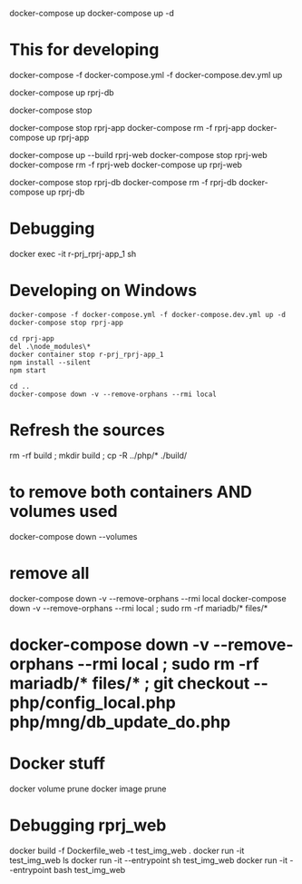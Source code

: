 
docker-compose up
docker-compose up -d

# This for developing
docker-compose -f docker-compose.yml -f docker-compose.dev.yml up

docker-compose up rprj-db

docker-compose stop

docker-compose stop rprj-app
docker-compose rm -f rprj-app
docker-compose up rprj-app

docker-compose up --build rprj-web
docker-compose stop rprj-web
docker-compose rm -f rprj-web
docker-compose up rprj-web


docker-compose stop rprj-db
docker-compose rm -f rprj-db
docker-compose up rprj-db

# Debugging

docker exec -it r-prj_rprj-app_1 sh

# Developing on Windows

```
docker-compose -f docker-compose.yml -f docker-compose.dev.yml up -d
docker-compose stop rprj-app

cd rprj-app
del .\node_modules\*
docker container stop r-prj_rprj-app_1
npm install --silent
npm start

cd ..
docker-compose down -v --remove-orphans --rmi local
```



# Refresh the sources
rm -rf build ; mkdir build ; cp -R ../php/* ./build/

# to remove both containers AND volumes used
docker-compose down --volumes
# remove all
docker-compose down -v --remove-orphans --rmi local
docker-compose down -v --remove-orphans --rmi local ; sudo rm -rf mariadb/* files/*
# docker-compose down -v --remove-orphans --rmi local ; sudo rm -rf mariadb/* files/* ; git checkout -- php/config_local.php php/mng/db_update_do.php


# Docker stuff
docker volume prune
docker image prune



# Debugging rprj_web

docker build -f Dockerfile_web -t test_img_web .
docker run -it test_img_web ls
docker run -it --entrypoint sh test_img_web
docker run -it --entrypoint bash test_img_web

